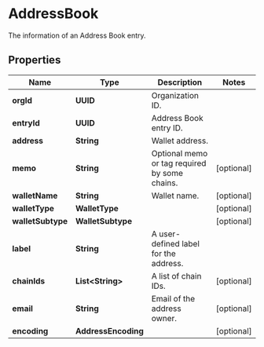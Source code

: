 

# AddressBook

The information of an Address Book entry.

## Properties

| Name | Type | Description | Notes |
|------------ | ------------- | ------------- | -------------|
|**orgId** | **UUID** | Organization ID. |  |
|**entryId** | **UUID** | Address Book entry ID. |  |
|**address** | **String** | Wallet address. |  |
|**memo** | **String** | Optional memo or tag required by some chains. |  [optional] |
|**walletName** | **String** | Wallet name. |  [optional] |
|**walletType** | **WalletType** |  |  [optional] |
|**walletSubtype** | **WalletSubtype** |  |  [optional] |
|**label** | **String** | A user-defined label for the address. |  |
|**chainIds** | **List&lt;String&gt;** | A list of chain IDs. |  [optional] |
|**email** | **String** | Email of the address owner. |  [optional] |
|**encoding** | **AddressEncoding** |  |  [optional] |



